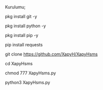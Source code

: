Kurulumu;

pkg install git -y

pkg install python -y

pkg install pip -y

pip install requests

git clone https://github.com/XapyH/XapyHsms

cd XapyHsms

chmod 777 XapyHsms.py

python3 XapyHsms.py
